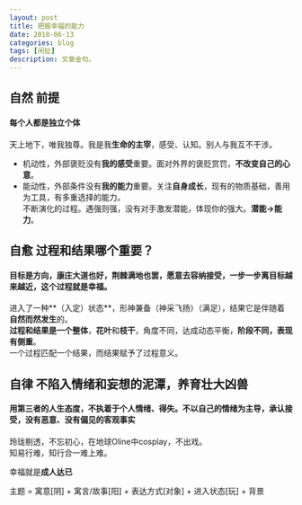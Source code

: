 ```yaml
---
layout: post
title: 把握幸福的能力
date: 2018-06-13
categories: blog
tags: [闲扯]
description: 文章金句。
---
```


## 自然 前提
#### 每个人都是独立个体
天上地下，唯我独尊。我是我**生命的主宰**，感受、认知。别人与我互不干涉。
- 机动性，外部褒贬没有**我的感受**重要。面对外界的褒贬赏罚，**不改变自己的心意**。
- 能动性，外部条件没有**我的能力**重要。关注**自身成长**，现有的物质基础，善用为工具，有多重选择的能力。<br>
不断演化的过程。遇强则强，没有对手激发潜能，体现你的强大。**潜能→能力**。




## 自愈 过程和结果哪个重要？ 
#### 目标是方向，康庄大道也好，荆棘满地也罢，愿意去容纳接受，一步一步离目标越来越近，这个过程就是幸福。
进入了一种**（入定）状态**，形神兼备（神采飞扬）（满足），结果它是伴随着**自然而然发生**的。<br>
**过程和结果是一个整体**，**花叶**和**枝干**，角度不同，达成动态平衡，**阶段不同，表现有侧重**。<br>
一个过程匹配一个结果，而结果赋予了过程意义。



## 自律 不陷入情绪和妄想的泥潭，养育壮大凶兽
#### 用第三者的人生态度，不执着于个人情绪、得失。不以自己的情绪为主导，承认接受，没有恶意、没有偏见的客观事实
玲珑剔透，不忘初心，在地球Oline中cosplay，不出戏。<br>
知易行难，知行合一难上难。




幸福就是**成人达已**


主题 = 寓意[阴] + 寓言/故事[阳]  + 表达方式[对象] + 进入状态[玩] + 背景

